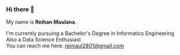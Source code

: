 ### Hi there 👋  

My name is **Reihan Maulana**.

I'm currently  pursuing a Bachelor's Degree in Informatics Engineering  
Also a Data Science Enthusiast  
You can reach me here: reimaul2801@gmail.com  
